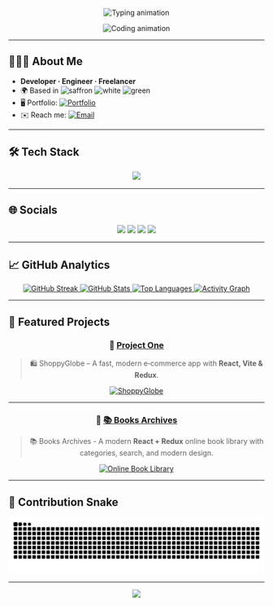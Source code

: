 <!--
  GitHub Profile README for: Rishabh Kumar Singh (risssabh)
-->

<!-- Animated Header -->
<p align="center">
  <img src="https://readme-typing-svg.demolab.com?font=JetBrains+Mono&weight=700&size=28&duration=2800&pause=700&color=00FFFF&center=true&vCenter=true&width=720&lines=Hi+there%2C+I'm+Rishabh+Kumar+Singh+%F0%9F%91%8B;Developer+.+Engineer+.+Freelancer;I+build+fast%2C+delightful+web+apps" alt="Typing animation" />
</p>

<p align="center">
  <img src="https://media.giphy.com/media/qgQUggAC3Pfv687qPC/giphy.gif" height="180" alt="Coding animation" />
</p>

---

## 👨🏻‍💻 About Me

- **Developer · Engineer · Freelancer**  
- 🌍 Based in ![saffron](https://img.shields.io/badge/-Delhi-FF9933?style=flat&labelColor=FF9933)  ![white](https://img.shields.io/badge/-India-FFFFFF?style=flat&labelColor=FFFFFF)  ![green](https://img.shields.io/badge/-Bharat-138808?style=flat&labelColor=138808)
- 🖥️ Portfolio: [![Portfolio](https://img.shields.io/badge/risssabh.github.io%2FPortfolio.in-CC2E5D?style=flat&logo=google-chrome&logoColor=white)](http://risssabh.github.io/Portfolio.in/)  
- ✉️ Reach me: [![Email](https://img.shields.io/badge/kumarsinghrishabh63@gmail.com-CC2E5D?style=flat&logo=gmail&logoColor=white)](mailto:kumarsinghrishabh63@gmail.com)

---

## 🛠️ Tech Stack

<p align="center">
  <img src="https://skillicons.dev/icons?i=cpp,git,js,ts,python,vscode,html,css,react,next,angular,nodejs,mongodb,mysql,photoshop,figma,linux&perline=9" />
</p>

---

## 🌐 Socials

<p align="center">
  <a href="https://discord.com/users/raftel361"><img src="https://img.shields.io/badge/Discord-raftel361-CC2E5D?style=for-the-badge&logo=discord&logoColor=white" /></a>
  <a href="https://www.github.com/risssabh"><img src="https://img.shields.io/badge/GitHub-risssabh-CC2E5D?style=for-the-badge&logo=github&logoColor=white" /></a>
  <a href="http://www.instagram.com/ris.sabh"><img src="https://img.shields.io/badge/Instagram-@ris.sabh-CC2E5D?style=for-the-badge&logo=instagram&logoColor=white" /></a>
  <a href="https://www.linkedin.com/in/rishabhkumarsingh361"><img src="https://img.shields.io/badge/LinkedIn-Rishabh%20Kumar%20Singh-CC2E5D?style=for-the-badge&logo=linkedin&logoColor=white" /></a>
</p>

---

## 📈 GitHub Analytics

<div align="center">

<a href="https://github.com/risssabh">
  <img src="https://github-readme-streak-stats.herokuapp.com?user=risssabh&hide_border=true&background=000000&ring=CC2E5D&fire=CC2E5D&currStreakLabel=CC2E5D&currStreakNum=00FFFF&sideNums=00FFFF&sideLabels=00FFFF&dates=9CA3AF" alt="GitHub Streak" />
</a>

<a href="https://github.com/anuraghazra/github-readme-stats">
  <img height="170" src="https://github-readme-stats.vercel.app/api?username=risssabh&show_icons=true&hide_title=true&hide_border=true&count_private=true&include_all_commits=true&bg_color=000000&text_color=00FFFF&icon_color=CC2E5D&title_color=CC2E5D" alt="GitHub Stats" />
</a>
<a href="https://github.com/anuraghazra/github-readme-stats">
  <img height="170" src="https://github-readme-stats.vercel.app/api/top-langs/?username=risssabh&layout=compact&hide_border=true&bg_color=000000&text_color=00FFFF&title_color=CC2E5D" alt="Top Languages" />
</a>

<a href="https://github.com/Ashutosh00710/github-readme-activity-graph">
  <img src="https://github-readme-activity-graph.vercel.app/graph?username=risssabh&bg_color=000000&color=00FFFF&line=CC2E5D&point=00FFFF&area=true&hide_border=true" alt="Activity Graph" />
</a>

</div>

---

## 🚀 Featured Projects

<div align="center">
  
### 🔹 **[Project One](https://github.com/risssabh/ShoppyGlobe)**  
> 🛍️ ShoppyGlobe – A fast, modern e‑commerce app with **React, Vite & Redux**.

[![ShoppyGlobe](https://github-readme-stats.vercel.app/api/pin/?username=risssabh&repo=ShoppyGlobe&bg_color=000000&title_color=CC2E5D&text_color=00FFFF&icon_color=CC2E5D&hide_border=true)](https://github.com/risssabh/ShoppyGlobe)

---

### 🔹 **[📚 Books Archives](https://github.com/risssabh/online-library)**  
> 📚 Books Archives  - A modern **React + Redux** online book library with categories, search, and modern design.

[![Online Book Library](https://github-readme-stats.vercel.app/api/pin/?username=risssabh&repo=online-library&bg_color=000000&title_color=CC2E5D&text_color=00FFFF&icon_color=CC2E5D&hide_border=true)](https://github.com/risssabh/BooksArchives)

</div>

---

## 🐍 Contribution Snake

<picture>
  <source media="(prefers-color-scheme: dark)" srcset="https://raw.githubusercontent.com/risssabh/risssabh/output/github-contribution-grid-snake-dark.svg">
  <source media="(prefers-color-scheme: light)" srcset="https://raw.githubusercontent.com/risssabh/risssabh/output/github-contribution-grid-snake.svg">
  <img alt="github contribution grid snake animation" src="https://raw.githubusercontent.com/risssabh/risssabh/output/github-contribution-grid-snake.svg">
</picture>

---

<p align="center">
  <img src="https://capsule-render.vercel.app/api?type=waving&height=110&color=0:00FFFF,100:CC2E5D&section=footer" />
</p>



